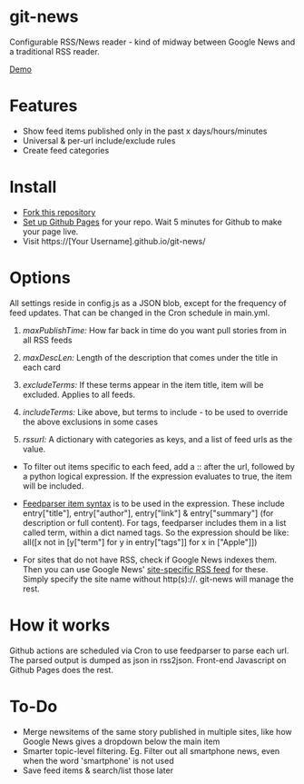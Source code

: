 # git-news

Configurable RSS/News reader - kind of midway between Google News and a traditional RSS reader. 

[Demo](https://regstuff.github.io/git-news/)

# Features
- Show feed items published only in the past x days/hours/minutes
- Universal & per-url include/exclude rules
- Create feed categories 

# Install
- [Fork this repository](https://github.com/regstuff/git-news/fork)
- [Set up Github Pages](https://docs.github.com/en/pages/getting-started-with-github-pages/creating-a-github-pages-site#creating-your-site) for your repo. Wait 5 minutes for Github to make your page live. 
- Visit https://[Your Username].github.io/git-news/

# Options
All settings reside in config.js as a JSON blob, except for the frequency of feed updates. That can be changed in the Cron schedule in main.yml.

1. *maxPublishTime:* How far back in time do you want pull stories from in all RSS feeds

2. *maxDescLen:* Length of the description that comes under the title in each card

3. *excludeTerms:* If these terms appear in the item title, item will be excluded. Applies to all feeds.

4. *includeTerms:* Like above, but terms to include - to be used to override the above exclusions in some cases

5. *rssurl:* A dictionary with categories as keys, and a list of feed urls as the value.

- To filter out items specific to each feed, add a :: after the url, followed by a python logical expression. If the expression evaluates to true, the item will be included. 

- [Feedparser item syntax](https://feedparser.readthedocs.io/en/latest/common-rss-elements.html) is to be used in the expression. These include entry["title"], entry["author"], entry["link"] & entry["summary"] (for description or full content). For tags, feedparser includes them in a list called term, within a dict named tags. So the expression should be like: all([x not in [y["term"] for y in entry["tags"]] for x in ["Apple"]]) 

- For sites that do not have RSS, check if Google News indexes them. Then you can use Google News' [site-specific RSS feed](https://newscatcherapi.com/blog/google-news-rss-search-parameters-the-missing-documentaiton) for these. Simply specify the site name without http(s)://. git-news will manage the rest.

# How it works
Github actions are scheduled via Cron to use feedparser to parse each url. The parsed output is dumped as json in rss2json. Front-end Javascript on Github Pages does the rest.

# To-Do
- Merge newsitems of the same story published in multiple sites, like how Google News gives a dropdown below the main item
- Smarter topic-level filtering. Eg. Filter out all smartphone news, even when the word 'smartphone' is not used
- Save feed items & search/list those later
